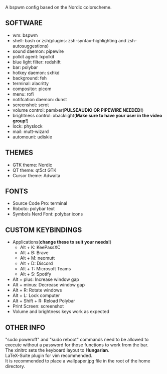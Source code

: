 A bspwm config based on the Nordic colorscheme.

SOFTWARE
--------
- wm: bspwm
- shell: bash or zsh(plugins: zsh-syntax-highlighting and zsh-autosuggestions)
- sound daemon: pipewire
- polkit agent: lxpolkit
- blue light filter: redshift
- bar: polybar
- hotkey daemon: sxhkd
- background: feh
- terminal: alacritty
- compositor: picom
- menu: rofi
- notifcation daemon: dunst
- screenshot: scrot
- volume control: pamixer(**PULSEAUDIO OR PIPEWIRE NEEDED!**)
- brightness control: xbacklight(**Make sure to have your user in the video group!**)
- lock: physlock
- mail: mutt-wizard
- automount: udiskie

THEMES
------
- GTK theme: Nordic
- QT theme: qt5ct GTK
- Cursor theme: Adwaita

FONTS
-----
- Source Code Pro: terminal
- Roboto: polybar text
- Symbols Nerd Font: polybar icons

CUSTOM KEYBINDINGS
-----------
- Applications(**change these to suit your needs!**)
	- Alt + K: KeePassXC
	- Alt + B: Brave
	- Alt + M: neomutt
	- Alt + D: Discord
	- Alt + T: Microsoft Teams
	- Alt + S: Spotify
- Alt + plus: Increase window gap
- Alt + minus: Decrease window gap
- Alt + R: Rotate windows
- Alt + L: Lock computer
- Alt + Shift  + R: Reload Polybar
- Print Screen: screenshot
- Volume and brightness keys work as expected

OTHER INFO
----------
"sudo poweroff" and "sudo reboot" commands need to be allowed to execute without a password for those functions to work from the bar.<br>
The xinitrc sets the keyboard layout to **Hungarian**.<br>
LaTeX-Suite plugin for vim recommended.<br>
It is recommended to place a wallpaper.jpg file in the root of the home directory.
